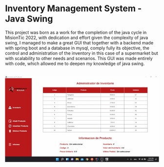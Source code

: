 # Inventory Management System - Java Swing

This project was born as a work for the completion of the java cycle in MisionTic 2022, with dedication and effort given the complexity of java swing, I managed to make a great GUI that together with a backend made with spring boot and a database in mysql, comply fully its objective, the control and administration of the inventory in this case of a supermarket but with scalability to other needs and scenarios. This GUI was made entirely with code, which allowed me to deepen my knowledge of java swing.
</br></br>

![final project](https://github.com/JuanRojasC/Rojas-Market-Inventory-Management-System/blob/master/Rojas%20Market%20-%20Inventory%20System%20Management.gif)

